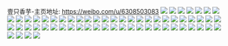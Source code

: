 壹只香芋-主页地址: https://weibo.com/u/6308503083 
![](https://wx4.sinaimg.cn/mw2000/006SVPPJgy1h94x2kh4f3j30u00u0te4.jpg) 
![](https://wx4.sinaimg.cn/mw2000/006SVPPJgy1h94x1oua8wj30u01h1te4.jpg) 
![](https://wx4.sinaimg.cn/mw2000/006SVPPJgy1h9340ovevjj30u01hcgw9.jpg) 
![](https://wx4.sinaimg.cn/mw2000/006SVPPJgy1h8wea44ndpj33401r0npe.jpg) 
![](https://wx4.sinaimg.cn/mw2000/006SVPPJgy1h8wegcgbs1j30lg19h12e.jpg) 
![](https://wx4.sinaimg.cn/mw2000/006SVPPJgy1h8wegqvap9j30li0p5gq8.jpg) 
![](https://wx4.sinaimg.cn/mw2000/006SVPPJgy1h8wecnvqxlj30r209ajt6.jpg) 
![](https://wx4.sinaimg.cn/mw2000/006SVPPJgy1h8sppeyw56j30rw0ysakl.jpg) 
![](https://wx4.sinaimg.cn/mw2000/006SVPPJgy1h8rxoqt68gj30wi0h9aeq.jpg) 
![](https://wx4.sinaimg.cn/mw2000/006SVPPJgy1h8rxoqh3cvj30wi0hjgr0.jpg) 
![](https://wx4.sinaimg.cn/mw2000/006SVPPJgy1h8rxigny9dj30wi1li14v.jpg) 
![](https://wx4.sinaimg.cn/mw2000/006SVPPJgy1h8rxih8rd2j30wi1lnn8o.jpg) 
![](https://wx4.sinaimg.cn/mw2000/006SVPPJgy1h8hunhhe9sj30kt0eddgz.jpg) 
![](https://wx4.sinaimg.cn/mw2000/006SVPPJgy1h7zvgdkmvhj30hs0ylq8q.jpg) 
![](https://wx4.sinaimg.cn/mw2000/006SVPPJgy1h7vaqdbaibj32c02c04qr.jpg) 
![](https://wx4.sinaimg.cn/mw2000/006SVPPJgy1h7jpv965cxj30wi1ych16.jpg) 
![](https://wx4.sinaimg.cn/mw2000/006SVPPJgy1h7irm2vemij30wc19raxb.jpg) 
![](https://wx4.sinaimg.cn/mw2000/006SVPPJgy1h76bd73c6zj30wi1ycu0x.jpg) 
![](https://wx4.sinaimg.cn/mw2000/006SVPPJgy1h6ya5n7j31j30u00u0487.jpg) 
![](https://wx4.sinaimg.cn/mw2000/006SVPPJgy1h6r93c3jxnj30u00imjsf.jpg) 
![](https://wx4.sinaimg.cn/mw2000/006SVPPJgy1h6nhitayuhj31sc2dsb2a.jpg) 
![](https://wx4.sinaimg.cn/mw2000/006SVPPJgy1h6nhmjseanj32c02c04qp.jpg) 
![](https://wx4.sinaimg.cn/mw2000/006SVPPJgy1h6iz99d41ij30wi10rgng.jpg) 
![](https://wx4.sinaimg.cn/mw2000/006SVPPJgy1h6izakq6wpj32c02c0grz.jpg) 
![](https://wx4.sinaimg.cn/mw2000/006SVPPJgy1h6440wed13j32c02c0b29.jpg) 
![](https://wx4.sinaimg.cn/mw2000/006SVPPJgy1h64412in0vj32c02c0gss.jpg) 
![](https://wx4.sinaimg.cn/mw2000/006SVPPJgy1h61uwixcvmj30uv0u041z.jpg) 
![](https://wx4.sinaimg.cn/mw2000/006SVPPJgy1h61uwjq8u9j30wi0q3goi.jpg) 
![](https://wx4.sinaimg.cn/mw2000/006SVPPJgy1h61uwknqmqj30wi0r1wfd.jpg) 
![](https://wx4.sinaimg.cn/mw2000/006SVPPJgy1h61uwlsjlvj31hc0u0ta3.jpg) 
![](https://wx4.sinaimg.cn/mw2000/006SVPPJgy1h61uwhoe8ij30u01hc74h.jpg) 
![](https://wx4.sinaimg.cn/mw2000/006SVPPJgy1h61uzyhb12j30u00u0dgv.jpg) 
![](https://wx4.sinaimg.cn/mw2000/006SVPPJgy1h5yb92isadj30u0140taf.jpg) 
![](https://wx4.sinaimg.cn/mw2000/006SVPPJgy1h5ybc6zzyej32c02c0ahb.jpg) 
![](https://wx4.sinaimg.cn/mw2000/006SVPPJgy1h5eab1gq1uj32c02c04qt.jpg) 
![](https://wx4.sinaimg.cn/mw2000/006SVPPJgy1h5ea9iq3t1j31i41i4qv5.jpg) 
![](https://wx4.sinaimg.cn/mw2000/006SVPPJgy1h4y7a1pbwrj30u00u0jx9.jpg) 
![](https://wx4.sinaimg.cn/mw2000/006SVPPJgy1h4ts5kdfbgj30sg0sctdg.jpg) 
![](https://wx4.sinaimg.cn/mw2000/006SVPPJgy1h4bioz66ooj31sc1sc7wh.jpg) 
![](https://wx4.sinaimg.cn/mw2000/006SVPPJgy1h4bip08hd5j30jg0jgjxf.jpg) 
![](https://wx4.sinaimg.cn/mw2000/006SVPPJgy1h3zx98tqkpj31sa2dpnpd.jpg) 
![](https://wx4.sinaimg.cn/mw2000/006SVPPJgy1h3zx90sd8vj31sc2dsnpd.jpg) 
![](https://wx4.sinaimg.cn/mw2000/006SVPPJgy1h3zxa5ltguj31sc2dse83.jpg) 
![](https://wx4.sinaimg.cn/mw2000/006SVPPJgy1h3zxa7vaw1j30u01404ck.jpg) 
![](https://wx4.sinaimg.cn/mw2000/006SVPPJgy1h3zxbom3v6j33402c0hdt.jpg) 
![](https://wx4.sinaimg.cn/mw2000/006SVPPJgy1h3zxc5sxddj30rs0r90wl.jpg) 
![](https://wx4.sinaimg.cn/mw2000/006SVPPJgy1h3yluaekb0j31400min2v.jpg) 
![](https://wx4.sinaimg.cn/mw2000/006SVPPJgy1h3ylwu28xuj31400u0h07.jpg) 
![](https://wx4.sinaimg.cn/mw2000/006SVPPJgy1h3hegc4n0aj30vu0mc4c7.jpg) 
![](https://wx4.sinaimg.cn/mw2000/006SVPPJgy1h314zevpiwj30u0141qal.jpg) 
![](https://wx4.sinaimg.cn/mw2000/006SVPPJgy1h314zh9ncij30u014010k.jpg) 
![](https://wx4.sinaimg.cn/mw2000/006SVPPJgy1h314zige2zj30u0140dnq.jpg) 
![](https://wx4.sinaimg.cn/mw2000/006SVPPJgy1h314zjkb7rj30u0155n53.jpg) 
![](https://wx4.sinaimg.cn/mw2000/006SVPPJgy1h314zltt06j31hc0u0afq.jpg) 
![](https://wx4.sinaimg.cn/mw2000/006SVPPJgy1h3150af8ylj31hc0u0dp0.jpg) 
![](https://wx4.sinaimg.cn/mw2000/006SVPPJgy1h30bfqmg7hj30sg0s8dh2.jpg) 
![](https://wx4.sinaimg.cn/mw2000/006SVPPJgy1h2rxsf4jz5j31r03404qw.jpg) 
![](https://wx4.sinaimg.cn/mw2000/006SVPPJgy1h2qn83siuij3340340b2j.jpg) 
![](https://wx4.sinaimg.cn/mw2000/006SVPPJgy1h2kv53bxmkj30go104agp.jpg) 
![](https://wx4.sinaimg.cn/mw2000/006SVPPJgy1h2kv524vkej30u00t3q5p.jpg) 
![](https://wx4.sinaimg.cn/mw2000/006SVPPJgy1h2ilr4ro4ej30u00u0q78.jpg) 
